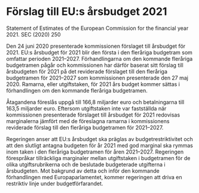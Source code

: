 # Förslag till EU:s årsbudget 2021

Statement of Estimates of the European Commission for the financial year 2021. SEC (2020) 250

Den 24 juni 2020 presenterade kommissionen förslaget till årsbudget för 2021. EU:s årsbudget för 2021 blir den första i den fleråriga budgetram som omfattar perioden 2021–2027. Förhandlingarna om den kommande fleråriga budgetramen pågår och kommissionen har därför baserat sitt förslag till årsbudgeten för 2021 på det reviderade förslaget till den fleråriga budgetramen för 2021–2027 som kommissionen presenterade den 27 maj 2020. Ramarna, eller utgiftstaken, för 2021 års budget kommer sättas i förhandlingen om den kommande fleråriga budgetramen.

Åtagandena föreslås uppgå till 166,8 miljarder euro och betalningarna till 163,5 miljarder euro. Eftersom utgiftstaken inte var fastställda när kommissionen presenterade förslaget till årsbudget för 2021 redovisas marginalerna jämfört med de föreslagna ramarna i kommissionens reviderade förslag till den fleråriga budgetramen för 2021–2027.

Regeringen anser att EU:s årsbudget ska präglas av budgetrestriktivitet och att den slutligt antagna budgeten för år 2021 med god marginal ska rymmas inom taken i den fleråriga budgetramen för åren 2021–2027. Regeringen förespråkar tillräckliga marginaler mellan utgiftstaken i budgetramen för de olika utgiftsrubrikerna och de beslutade budgeterade utgifterna i årsbudgeten. Mot bakgrund av detta och inför den kommande förhandlingen med Europaparlamentet, kommer regeringen att driva en restriktiv linje under budgetförfarandet.
